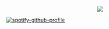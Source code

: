 <div align="center">
  <img src="https://raw.githubusercontent.com/KongMats/KongMats/master/mats-profile-banner.gif"/>
</div>

[![spotify-github-profile](https://spotify-github-profile.vercel.app/api/view?uid=superxxmaxx&cover_image=true&theme=novatorem&bar_color=9513f6&bar_color_cover=false)](https://github.com/kittinan/spotify-github-profile)
